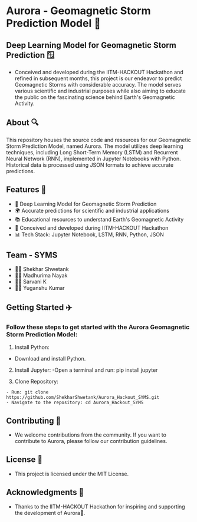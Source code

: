 # Aurora - Geomagnetic Storm Prediction Model 🌌

## Deep Learning Model for Geomagnetic Storm Prediction 🪟

- Conceived and developed during the IITM-HACKOUT Hackathon and refined in subsequent months, this project is our endeavor to predict Geomagnetic Storms with considerable accuracy. The model serves various scientific and industrial purposes while also aiming to educate the public on the fascinating science behind Earth's Geomagnetic Activity.

## About 🔍

This repository houses the source code and resources for our Geomagnetic Storm Prediction Model, named Aurora. The model utilizes deep learning techniques, including Long Short-Term Memory (LSTM) and Recurrent Neural Network (RNN), implemented in Jupyter Notebooks with Python. Historical data is processed using JSON formats to achieve accurate predictions.

## Features 📶

- 🤖 Deep Learning Model for Geomagnetic Storm Prediction
- 🌍 Accurate predictions for scientific and industrial applications
- 📚 Educational resources to understand Earth's Geomagnetic Activity
- 🚀 Conceived and developed during IITM-HACKOUT Hackathon
- 📊 Tech Stack: Jupyter Notebook, LSTM, RNN, Python, JSON

## Team - SYMS

- 🧑‍💻 Shekhar Shwetank
- 👩‍💻 Madhurima Nayak
- 👩‍💻 Sarvani K
- 🧑‍💻 Yuganshu Kumar 


## Getting Started ✈️

### Follow these steps to get started with the Aurora Geomagnetic Storm Prediction Model:

1. Install Python:
- Download and install Python.

2. Install Jupyter:
-Open a terminal and run: pip install jupyter

3. Clone Repository:
```
- Run: git clone https://github.com/ShekharShwetank/Aurora_Hackout_SYMS.git
- Navigate to the repository: cd Aurora_Hackout_SYMS 
```
## Contributing 🤝

- We welcome contributions from the community. If you want to contribute to Aurora, please follow our contribution guidelines.

## License 📃

- This project is licensed under the MIT License.

## Acknowledgments 👮

- Thanks to the IITM-HACKOUT Hackathon for inspiring and supporting the development of Aurora🚀.


